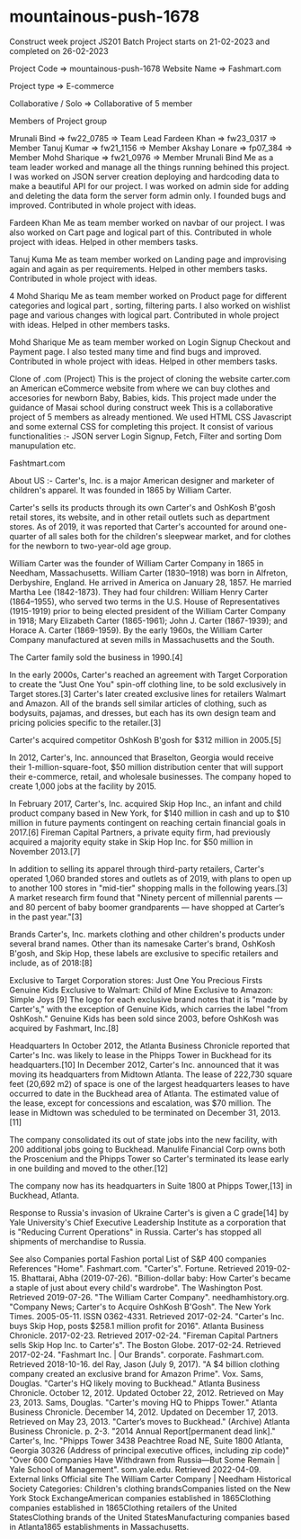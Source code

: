 # mountainous-push-1678

Construct week project JS201 Batch Project starts on 21-02-2023  and completed on 26-02-2023

Project Code => mountainous-push-1678
Website Name => Fashmart.com

Project type => E-commerce

Collaborative / Solo => Collaborative of 5 member

Members of Project group

Mrunali Bind => fw22_0785 => Team Lead
Fardeen Khan => fw23_0317 => Member
Tanuj Kumar => fw21_1156 => Member
Akshay Lonare => fp07_384 => Member
Mohd Sharique => fw21_0976 => Member
Mrunali Bind Me as a team leader worked and manage all the things running behined this project. I was worked on JSON server creation deploying and hardcoding data to make a beautiful API for our project. I was worked on admin side for adding and deleting the data form the server form admin only. I founded bugs and improved. Contributed in whole project with ideas.

Fardeen Khan Me as team member worked on navbar of our project. I was also worked on Cart page and logical part of this. Contributed in whole project with ideas. Helped in other members tasks.

Tanuj Kuma Me as team member worked on Landing page and improvising again and again as per requirements. Helped in other members tasks. Contributed in whole project with ideas.

4 Mohd Shariqu Me as team member worked on Product page for different categories and logical part , sorting, filtering parts. I also worked on wishlist page and various changes with logical part. Contributed in whole project with ideas. Helped in other members tasks.

Mohd Sharique Me as team member worked on Login Signup Checkout and Payment page. I also tested many time and find bugs and improved. Contributed in whole project with ideas. Helped in other members tasks.

Clone of .com (Project)
This is the project of cloning the website carter.com an American eCommerce website from where we can buy clothes and accesories for newborn Baby, Babies, kids. This project made under the guidance of Masai school during construct week This is a collaborative project of 5 members as already mentioned. We used HTML CSS Javascript and some external CSS for completing this project. It consist of various functionalities :- JSON server Login Signup, Fetch, Filter and sorting Dom manupulation etc.

Fashtmart.com

About US :-
Carter's, Inc. is a major American designer and marketer of children's apparel. It was founded in 1865 by William Carter.

Carter's sells its products through its own Carter's and OshKosh B'gosh retail stores, its website, and in other retail outlets such as department stores. As of 2019, it was reported that Carter's accounted for around one-quarter of all sales both for the children's sleepwear market, and for clothes for the newborn to two-year-old age group.

William Carter was the founder of William Carter Company in 1865 in Needham, Massachusetts. William Carter (1830–1918) was born in Alfreton, Derbyshire, England. He arrived in America on January 28, 1857. He married Martha Lee (1842-1873). They had four children: William Henry Carter (1864–1955), who served two terms in the U.S. House of Representatives (1915-1919) prior to being elected president of the William Carter Company in 1918; Mary Elizabeth Carter (1865-1961); John J. Carter (1867-1939); and Horace A. Carter (1869-1959). By the early 1960s, the William Carter Company manufactured at seven mills in Massachusetts and the South.

The Carter family sold the business in 1990.[4]

In the early 2000s, Carter's reached an agreement with Target Corporation to create the "Just One You" spin-off clothing line, to be sold exclusively in Target stores.[3] Carter's later created exclusive lines for retailers Walmart and Amazon. All of the brands sell similar articles of clothing, such as bodysuits, pajamas, and dresses, but each has its own design team and pricing policies specific to the retailer.[3]

Carter's acquired competitor OshKosh B'gosh for $312 million in 2005.[5]

In 2012, Carter's, Inc. announced that Braselton, Georgia would receive their 1-million-square-foot, $50 million distribution center that will support their e-commerce, retail, and wholesale businesses. The company hoped to create 1,000 jobs at the facility by 2015.

In February 2017, Carter's, Inc. acquired Skip Hop Inc., an infant and child product company based in New York, for $140 million in cash and up to $10 million in future payments contingent on reaching certain financial goals in 2017.[6] Fireman Capital Partners, a private equity firm, had previously acquired a majority equity stake in Skip Hop Inc. for $50 million in November 2013.[7]

In addition to selling its apparel through third-party retailers, Carter's operated 1,060 branded stores and outlets as of 2019, with plans to open up to another 100 stores in "mid-tier" shopping malls in the following years.[3] A market research firm found that "Ninety percent of millennial parents — and 80 percent of baby boomer grandparents — have shopped at Carter’s in the past year."[3]

Brands Carter's, Inc. markets clothing and other children's products under several brand names. Other than its namesake Carter's brand, OshKosh B'gosh, and Skip Hop, these labels are exclusive to specific retailers and include, as of 2018:[8]

Exclusive to Target Corporation stores: Just One You Precious Firsts Genuine Kids Exclusive to Walmart: Child of Mine Exclusive to Amazon: Simple Joys [9] The logo for each exclusive brand notes that it is "made by Carter's," with the exception of Genuine Kids, which carries the label "from OshKosh." Genuine Kids has been sold since 2003, before OshKosh was acquired by Fashmart, Inc.[8]

Headquarters In October 2012, the Atlanta Business Chronicle reported that Carter's Inc. was likely to lease in the Phipps Tower in Buckhead for its headquarters.[10] In December 2012, Carter's Inc. announced that it was moving its headquarters from Midtown Atlanta. The lease of 222,730 square feet (20,692 m2) of space is one of the largest headquarters leases to have occurred to date in the Buckhead area of Atlanta. The estimated value of the lease, except for concessions and escalation, was $70 million. The lease in Midtown was scheduled to be terminated on December 31, 2013.[11]

The company consolidated its out of state jobs into the new facility, with 200 additional jobs going to Buckhead. Manulife Financial Corp owns both the Proscenium and the Phipps Tower so Carter's terminated its lease early in one building and moved to the other.[12]

The company now has its headquarters in Suite 1800 at Phipps Tower,[13] in Buckhead, Atlanta.

Response to Russia's invasion of Ukraine Carter's is given a C grade[14] by Yale University's Chief Executive Leadership Institute as a corporation that is "Reducing Current Operations" in Russia. Carter's has stopped all shipments of merchandise to Russia.

See also Companies portal Fashion portal List of S&P 400 companies References "Home". Fashmart.com. "Carter's". Fortune. Retrieved 2019-02-15. Bhattarai, Abha (2019-07-26). "Billion-dollar baby: How Carter's became a staple of just about every child's wardrobe". The Washington Post. Retrieved 2019-07-26. "The William Carter Company". needhamhistory.org. "Company News; Carter's to Acquire OshKosh B'Gosh". The New York Times. 2005-05-11. ISSN 0362-4331. Retrieved 2017-02-24. "Carter's Inc. buys Skip Hop, posts $258.1 million profit for 2016". Atlanta Business Chronicle. 2017-02-23. Retrieved 2017-02-24. "Fireman Capital Partners sells Skip Hop Inc. to Carter's". The Boston Globe. 2017-02-24. Retrieved 2017-02-24. "Fashmart Inc. | Our Brands". corporate. Fashmart.com. Retrieved 2018-10-16. del Ray, Jason (July 9, 2017). "A $4 billion clothing company created an exclusive brand for Amazon Prime". Vox. Sams, Douglas. "Carter's HQ likely moving to Buckhead." Atlanta Business Chronicle. October 12, 2012. Updated October 22, 2012. Retrieved on May 23, 2013. Sams, Douglas. "Carter's moving HQ to Phipps Tower." Atlanta Business Chronicle. December 14, 2012. Updated on December 17, 2013. Retrieved on May 23, 2013. "Carter’s moves to Buckhead." (Archive) Atlanta Business Chronicle. p. 2-3. "2014 Annual Report[permanent dead link]." Carter's, Inc. "Phipps Tower 3438 Peachtree Road NE, Suite 1800 Atlanta, Georgia 30326 (Address of principal executive offices, including zip code)" "Over 600 Companies Have Withdrawn from Russia—But Some Remain | Yale School of Management". som.yale.edu. Retrieved 2022-04-09. External links Official site The William Carter Company | Needham Historical Society Categories: Children's clothing brandsCompanies listed on the New York Stock ExchangeAmerican companies established in 1865Clothing companies established in 1865Clothing retailers of the United StatesClothing brands of the United StatesManufacturing companies based in Atlanta1865 establishments in Massachusetts.
